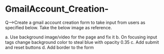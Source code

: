 # GmailAccount_Creation-

Q-->Create a gmail account creation form to take input from users as specified below. Take the below image as reference. 

a.	Use background image/video for the page and fix it
b.	On focusing input tags change background color to steal blue with opacity 0.35
c.	Add submit and reset buttons
d.	Add border to the form
